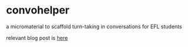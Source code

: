 # convohelper
a micromaterial to scaffold turn-taking in conversations for EFL students

relevant blog post is [here](https://micromaterialsblog.wordpress.com/2016/11/06/micromaterials-api-progress-and-a-new-beginning-convohelper/)
